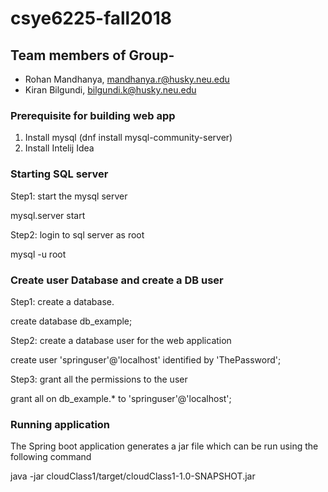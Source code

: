 # csye6225-fall2018
## Team members of Group-
* Rohan Mandhanya, mandhanya.r@husky.neu.edu
* Kiran Bilgundi, bilgundi.k@husky.neu.edu

### Prerequisite for building web app
1. Install mysql (dnf install mysql-community-server)
2. Install Intelij Idea

### Starting SQL server 
Step1: start the mysql server

mysql.server start

Step2: login to sql server as root

mysql -u root

### Create user Database and create a DB user
Step1: create a database.

create database db_example;

Step2: create a database user for the web application

create user 'springuser'@'localhost' identified by 'ThePassword';

Step3: grant all the permissions to the user

grant all on db_example.* to 'springuser'@'localhost';


### Running application

The Spring boot application generates a jar file which can be run using the following command 

java -jar cloudClass1/target/cloudClass1-1.0-SNAPSHOT.jar

